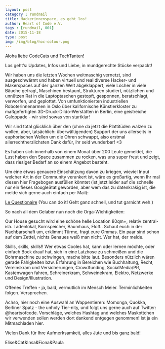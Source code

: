 ```yaml
---
layout: post
category : rundmail
title: Hackerinnenspace, es geht los!
author: Heart of Code e.V.
tags : [rundmail, 001]
date: 2015-11-18
type: post
img: /img/blog/hoc-colour.png
---
```


Aloha liebe CodeCats und TechTanten!

Los geht’s: Updates, Infos und Liebe, in mundgerechte Stücke verpackt!


Wir haben uns die letzten Wochen weitmaschig vernetzt, sind ausgeschwärmt und haben virtuell und real diverse Hacker- und Makerspaces auf der ganzen Welt abgeklappert, viele Löcher in viele Bäuche gefragt, Maschinen bestaunt, Strukturen studiert, nützlichen und unnützen Rat in die Laptoptaschen gestopft, gesponnen, beratschlagt, verworfen, und geplottet. Von umfunktionierten industriellen Roboterinnenarmen in Oslo über kalifornische Künstlerkloster zu maßgefertigten 3D-Druck-Dildo-Werstätten in Berlin, eine geistreiche Galoppade - wir sind sowas von startklar!


Wir sind total glücklich über den (ohne da jetzt die Plattitüden wälzen zu wollen, aber, tatsächlich: überwältigenden) Support der uns allerseits in euphorischen Wellen um die Ohren schwappt, also erstmal allerrechtherzlichsten Dank dafür, ihr seid wunderbar! <3


Es haben sich innerhalb von einem Monat über 200 Leute gemeldet, die Lust haben den Space zusammen zu rocken, was uns super freut und zeigt, dass riesiger Bedarf an so einem Angebot besteht.


Um eine etwas genauere Einschätzung davon zu kriegen, wieviel Input welcher Art in der Community verankert ist, wäre es großartig, wenn Ihr mal diesen hier Fragebogen ausfüllen könntet (ist jetzt leider auf die schnelle nur ein fieses GoogleStat geworden, aber wem das zu datenkrakig ist, die melde sich gerne auch einfach per Mail):

<a href="http://endlessboredom.us12.list-manage.com/track/click?u=1e56e91157a293e5a76b1fe6e&id=2f3998f65f&e=d3fb65de72">Le Questionaire</a>  (You can do it! Geht ganz schnell, und tut garnicht weh.)


So nach all dem Gelaber nun noch die Orga-Wichtigkeiten:


Our House gesucht wird eine schöne helle Location 80qm+, relativ zentral-ish. Ladenlokal, Kornspeicher, Baumhaus, Floß.. Schaut euch in der Nachbarschaft um, erklimmt Türme, fragt eure Ommas. Ein paar sind schon auf dem Zettel, nichts Genaues weiß man nicht. Wer hat, der melde.


Skills, skills, skills!! Wer etwas Cooles hat, kann oder lernen möchte, oder einfach Bock drauf hat, sich in eine Latzhose zu schmeißen und die Bohrmaschine zu schwingen, mache bitte laut. Besonders nützlich wären gerade Fähigkeiten bzw. Erfahrung in Bereichen wie Buchhaltung, Recht, Vereinskram und Versicherungen, Crowdfunding, SocialMedia/PR, Kastenwagen fahren, Schreinerkram, Schweinekram, Elektro, Netzwerke und Design/Illustration.


Offenes Treffen - ja, bald, vermutlich im Mensch Meier. Terminlichkeiten folgen. Versprochen.


Achso, hier noch eine Auswahl an Wappentieren: Momonga, Quokka, Berliner Spatz - the unholy Tier-nity, und folgt uns gerne auch auf Twitter: @heartsofcode. Vorschläge, welches Hashtag und welches Maskottchen wir verwenden sollen werden dort dankend entgegen genommen! Ist ja ein Mitmachladen hier.


Vielen Dank für Ihre Aufmerksamkeit, alles Jute und bis ganz bald!

Elise&Cat&Insa&Fiona&Paula
